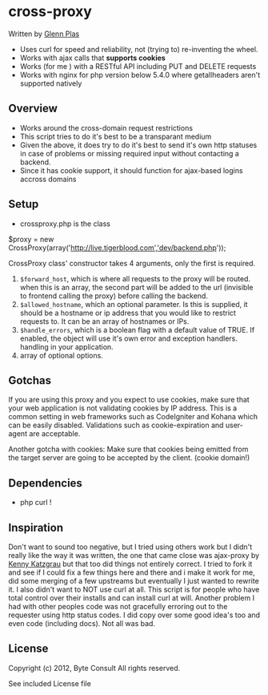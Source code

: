 # cross-proxy
Written by [Glenn Plas](http://byte-consult.be)

 - Uses curl for speed and reliability, not (trying to) re-inventing the wheel.
 - Works with ajax calls that **supports cookies** 
 - Works (for me ) with a RESTful API including PUT and DELETE requests 
 - Works with nginx for php version below 5.4.0 where getallheaders aren't supported natively

## Overview
 - Works around the cross-domain request restrictions 
 - This script tries to do it's best to be a transparant medium
 - Given the above, it does try to do it's best to send it's own http statuses
   in case of problems or missing required input without contacting a backend.
 - Since it has cookie support, it should function for ajax-based logins accross domains 

## Setup
 - crossproxy.php is the class 

$proxy = new CrossProxy(array('http://live.tigerblood.com','dev/backend.php'));
  
CrossProxy class' constructor takes 4 arguments, only the first is required.

1. `$forward_host`, which is where all requests to the proxy will be routed. 
   when this is an array, the second part will be added to the url 
   (invisible to frontend calling the proxy) before calling the backend.
2. `$allowed_hostname`, which an optional parameter. Is this is supplied, it
   should be a hostname or ip address that you would like to restrict requests
   to. It can be an array of hostnames or IPs. 
3. `$handle_errors`, which is a boolean flag with a default value of TRUE. If
   enabled, the object will use it's own error and exception handlers. 
   handling in your application.
4. array of optional options.

## Gotchas

If you are using this proxy and you expect to use cookies, make sure that your
web application is not validating cookies by IP address. This is a common
setting in web frameworks such as CodeIgniter and Kohana which can be easily
disabled. Validations such as cookie-expiration and user-agent are acceptable.

Another gotcha with cookies: Make sure that cookies being emitted from the
target server are going to be accepted by the client.  (cookie domain!)

## Dependencies
   - php curl !

## Inspiration
Don't want to sound too negative, but I tried using others work but I didn't really
like the way it was written, the one that came close was ajax-proxy by 
[Kenny Katzgrau](https://github.com/katzgrau) but that too did things not entirely 
correct.  I tried to fork it and see if I could fix a few things here and there and i
make it work for me, did some merging of a few upstreams but eventually I just wanted 
to rewrite it.  I also didn't want to NOT use curl at all.
This script is for people who have total control over their installs and can install 
curl at will.
Another problem I had with other peoples code was not gracefully erroring out to the 
requester using http status codes.
I did copy over some good idea's too and even code (including docs).  Not all was bad.

## License

Copyright (c) 2012, Byte Consult
All rights reserved.

See included License file
